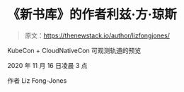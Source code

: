 # 《新书库》的作者利兹·方·琼斯

> 原文：<https://thenewstack.io/author/lizfongjones/>

KubeCon + CloudNativeCon 可观测轨道的预览

2020 年 11 月 16 日凌晨 3 点

作者 Liz Fong-Jones